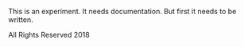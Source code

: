 This is an experiment. It needs documentation. But first it needs to be written.

All Rights Reserved 2018
